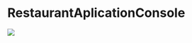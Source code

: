 # RestaurantAplicationConsole
<img src="https://raw.githubusercontent.com/RestaurantAplicationConsole/main/Restaurant.png"></img>
